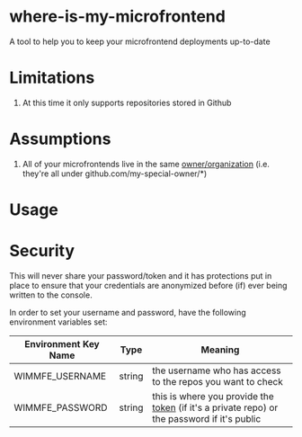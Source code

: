# where-is-my-microfrontend
A tool to help you to keep your microfrontend deployments up-to-date

# Limitations

1. At this time it only supports repositories stored in Github

# Assumptions

1. All of your microfrontends live in the same [owner/organization](https://docs.github.com/en/organizations) (i.e. they're all under github.com/my-special-owner/*)

# Usage

# Security

This will never share your password/token and it has protections put in place to ensure that your credentials are anonymized before (if) ever being written to the console.

In order to set your username and password, have the following environment variables set:

| Environment Key Name  | Type | Meaning |
| ---------------- | ------------- | ------------- |
| WIMMFE_USERNAME | string  | the username who has access to the repos you want to check |
| WIMMFE_PASSWORD | string  | this is where you provide the [token](https://docs.github.com/en/github/authenticating-to-github/keeping-your-account-and-data-secure/creating-a-personal-access-token) (if it's a private repo) or the password if it's public |
